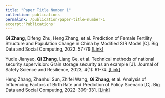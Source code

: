 ```yaml
---
title: "Paper Title Number 1"
collection: publications
permalink: /publication/paper-title-number-1
excerpt:'Publications'
---
```


**Qi Zhang**, Difeng Zhu, Heng Zhang, et al. Prediction of Female Fertility Structure and Population Change in China by Modified SIR Model [C]. Big Data and Social Computing, 2022: 57-79.[[Link]](https://link.springer.com/chapter/10.1007/978-981-19-7532-5_4)

Yudie Jianyao, **Qi Zhang**, Liang Ge, et al. Technical methods of national security supervision: Grain storage security as an example [J]. Journal of Safety Science and Resilience, 2023, 4(1): 61-74. [[Link]](https://www.sciencedirect.com/science/article/pii/S2666449622000500)

Heng Zhang, Zhanhui Sun, Zhifei Wang, **Qi Zhang**, et al. Analysis of Influencing Factors of Birth Rate and Prediction of Policy Scenario [C]. Big Data and Social Computing, 2022: 309-331. [[Link]](https://link.springer.com/chapter/10.1007/978-981-19-7532-5_20)

